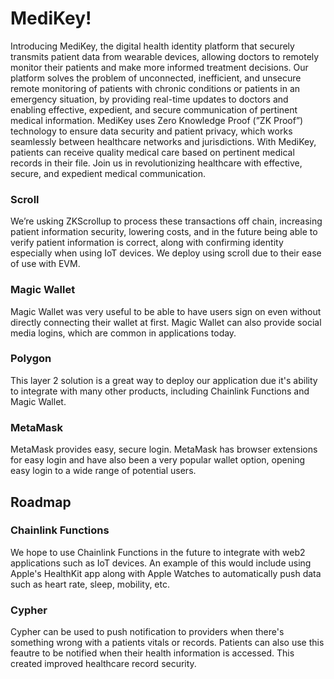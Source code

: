 # MediKey!

Introducing MediKey, the digital health identity platform that securely transmits patient data from wearable devices, allowing doctors to remotely monitor their patients and make more informed treatment decisions. Our platform solves the problem of unconnected, inefficient, and unsecure remote monitoring of patients with chronic conditions or patients in an emergency situation, by providing real-time updates to doctors and enabling effective, expedient, and secure communication of pertinent medical information. MediKey uses Zero Knowledge Proof (”ZK Proof”) technology to ensure data security and patient privacy, which works seamlessly between healthcare networks and jurisdictions. With MediKey, patients can receive quality medical care based on pertinent medical records in their file. Join us in revolutionizing healthcare with effective, secure, and expedient medical communication.


### Scroll
We’re usking ZKScrollup to process these transactions off chain, increasing patient information security, lowering costs, and in the future being able to verify patient information is correct, along with confirming identity especially when using IoT devices. We deploy using scroll due to their ease of use with EVM.



### Magic Wallet
Magic Wallet was very useful to be able to have users sign on even without directly connecting their wallet at first. Magic Wallet can also provide social media logins, which are common in applications today.

### Polygon 
This layer 2 solution is a great way to deploy our application due it's ability to integrate with many other products, including Chainlink Functions and Magic Wallet.

### MetaMask
MetaMask provides easy, secure login. MetaMask has browser extensions for easy login and have also been a very popular wallet option, opening easy login to a wide range of potential users.


## Roadmap

### Chainlink Functions
We hope to use Chainlink Functions in the future to integrate with web2 applications such as IoT devices. An example of this would include using Apple's HealthKit app along with Apple Watches to automatically push data such as heart rate, sleep, mobility, etc.

### Cypher
Cypher can be used to push notification to providers when there's something wrong with a patients vitals or records. Patients can also use this feautre to be notified when their health information is accessed. This created improved healthcare record security.




